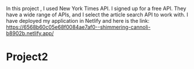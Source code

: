 In this project , I used New York Times API. 
I signed up for a free API. 
They have a wide range of APIs, and I select the article search API to work with.
I have deployed my application in Netlify and here is the link: https://6568b60c05e68f0084ae7af0--shimmering-cannoli-b8902b.netlify.app/
# Project2
